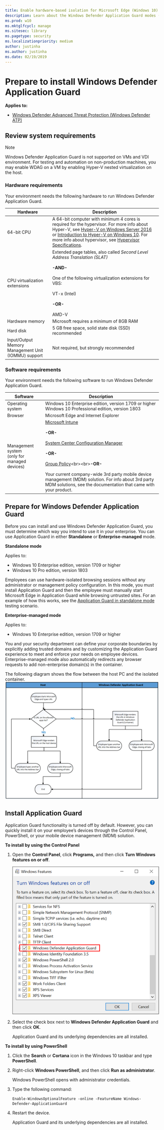 ```yaml
---
title: Enable hardware-based isolation for Microsoft Edge (Windows 10)
description: Learn about the Windows Defender Application Guard modes (Standalone or Enterprise-managed) and how to install Application Guard in your enterprise.
ms.prod: w10
ms.mktglfcycl: manage
ms.sitesec: library
ms.pagetype: security
ms.localizationpriority: medium
author: justinha
ms.author: justinha
ms.date: 02/19/2019
---
```


# Prepare to install Windows Defender Application Guard

**Applies to:**
- [Windows Defender Advanced Threat Protection (Windows Defender ATP)](https://wincom.blob.core.windows.net/documents/Windows10_Commercial_Comparison.pdf)

## Review system requirements

>[!NOTE]
>Windows Defender Application Guard is not supported on VMs and VDI environment. For testing and automation on non-production machines, you may enable WDAG on a VM by enabling Hyper-V nested virtualization on the host.

### Hardware requirements
Your environment needs the following hardware to run Windows Defender Application Guard.

|Hardware|Description|
|--------|-----------|
|64-bit CPU|A 64-bit computer with minimum 4 cores is required for the hypervisor. For more info about Hyper-V, see [Hyper-V on Windows Server 2016](https://docs.microsoft.com/windows-server/virtualization/hyper-v/hyper-v-on-windows-server) or [Introduction to Hyper-V on Windows 10](https://docs.microsoft.com/virtualization/hyper-v-on-windows/about/). For more info about hypervisor, see [Hypervisor Specifications](https://docs.microsoft.com/virtualization/hyper-v-on-windows/reference/tlfs).|
|CPU virtualization extensions|Extended page tables, also called _Second Level Address Translation (SLAT)_<br><br>**-AND-**<br><br>One of the following virtualization extensions for VBS:<br><br>VT-x (Intel)<br><br>**-OR-**<br><br>AMD-V|
|Hardware memory|Microsoft requires a minimum of 8GB RAM|
|Hard disk|5 GB free space, solid state disk (SSD) recommended|
|Input/Output Memory Management Unit (IOMMU) support|Not required, but strongly recommended|

### Software requirements
Your environment needs the following software to run Windows Defender Application Guard.

|Software|Description|
|--------|-----------|
|Operating system|Windows 10 Enterprise edition, version 1709 or higher<br>Windows 10 Professional edition, version 1803|
|Browser|Microsoft Edge and Internet Explorer|
|Management system<br> (only for managed devices)|[Microsoft Intune](https://docs.microsoft.com/intune/)<br><br>**-OR-**<br><br>[System Center Configuration Manager](https://docs.microsoft.com/sccm/)<br><br>**-OR-**<br><br>[Group Policy](https://technet.microsoft.com/library/cc753298(v=ws.11).aspx)<br><br>**-OR-**<br><br>Your current company-wide 3rd party mobile device management (MDM) solution. For info about 3rd party MDM solutions, see the documentation that came with your product.|


## Prepare for Windows Defender Application Guard 
Before you can install and use Windows Defender Application Guard, you must determine which way you intend to use it in your enterprise. You can use Application Guard in either **Standalone** or **Enterprise-managed** mode.

**Standalone mode**

Applies to:
- Windows 10 Enterprise edition, version 1709 or higher
- Windows 10 Pro edition, version 1803

Employees can use hardware-isolated browsing sessions without any administrator or management policy configuration. In this mode,   you must install Application Guard and then the employee must manually start Microsoft Edge in Application Guard while browsing untrusted sites. For an example of how this works, see the [Application Guard in standalone mode](test-scenarios-wd-app-guard.md) testing scenario.

**Enterprise-managed mode** 

Applies to:
- Windows 10 Enterprise edition, version 1709 or higher

You and your security department can define your corporate boundaries by explicitly adding trusted domains and by customizing the Application Guard experience to meet and enforce your needs on employee devices. Enterprise-managed mode also automatically redirects any browser requests to add non-enterprise domain(s) in the container.

The following diagram shows the flow between the host PC and the isolated container.
![Flowchart for movement between Microsoft Edge and Application Guard](images/application-guard-container-v-host.png)

## Install Application Guard
Application Guard functionality is turned off by default. However, you can quickly install it on your employee’s devices through the Control Panel, PowerShell, or your mobile device management (MDM) solution.

**To install by using the Control Panel**
1. Open the **Control Panel**, click **Programs,** and then click **Turn Windows features on or off**.

    ![Windows Features, turning on Windows Defender Application Guard](images/turn-windows-features-on.png)

2. Select the check box next to **Windows Defender Application Guard** and then click **OK**.

   Application Guard and its underlying dependencies are all installed.

**To install by using PowerShell**
1. Click the **Search** or **Cortana** icon in the Windows 10 taskbar and type **PowerShell**.
   
2. Right-click **Windows PowerShell**, and then click **Run as administrator**.

   Windows PowerShell opens with administrator credentials.

3. Type the following command:

    ```
    Enable-WindowsOptionalFeature -online -FeatureName Windows-Defender-ApplicationGuard
    ```
4. Restart the device.

   Application Guard and its underlying dependencies are all installed.

